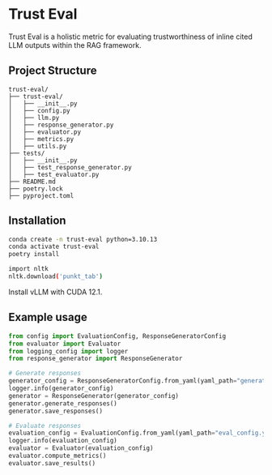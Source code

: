 # Trust Eval

Trust Eval is a holistic metric for evaluating trustworthiness of inline cited LLM outputs within the RAG framework. 

## Project Structure

```text
trust-eval/
├── trust-eval/
│   ├── __init__.py
│   ├── config.py
│   ├── llm.py
│   ├── response_generator.py
│   ├── evaluator.py
│   ├── metrics.py
│   ├── utils.py
├── tests/
│   ├── __init__.py
│   ├── test_response_generator.py
│   ├── test_evaluator.py
├── README.md
├── poetry.lock
├── pyproject.toml
```

## Installation

```bash
conda create -n trust-eval python=3.10.13
conda activate trust-eval
poetry install
```

```bash
import nltk
nltk.download('punkt_tab')
```
Install vLLM with CUDA 12.1.

## Example usage

```python
from config import EvaluationConfig, ResponseGeneratorConfig
from evaluator import Evaluator
from logging_config import logger
from response_generator import ResponseGenerator

# Generate responses
generator_config = ResponseGeneratorConfig.from_yaml(yaml_path="generator_config.yaml")
logger.info(generator_config)
generator = ResponseGenerator(generator_config)
generator.generate_responses()
generator.save_responses()

# Evaluate responses
evaluation_config = EvaluationConfig.from_yaml(yaml_path="eval_config.yaml")
logger.info(evaluation_config)
evaluator = Evaluator(evaluation_config)
evaluator.compute_metrics()
evaluator.save_results()
```

